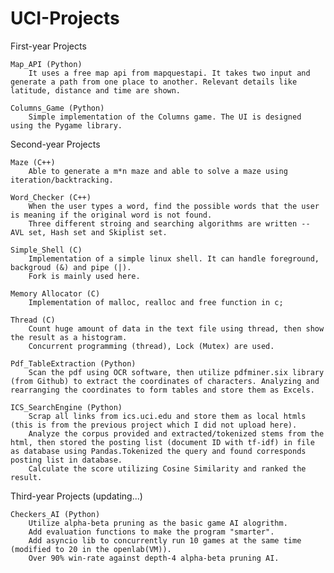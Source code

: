# UCI-Projects

First-year Projects
  
	Map_API (Python)
		It uses a free map api from mapquestapi. It takes two input and generate a path from one place to another. Relevant details like latitude, distance and time are shown.
	
	Columns_Game (Python)
		Simple implementation of the Columns game. The UI is designed using the Pygame library.
   
   
Second-year Projects
  
	Maze (C++)
		Able to generate a m*n maze and able to solve a maze using iteration/backtracking.
  
	Word_Checker (C++)
		When the user types a word, find the possible words that the user is meaning if the original word is not found.
		Three different stroing and searching algorithms are written -- AVL set, Hash set and Skiplist set.
	
	Simple_Shell (C)
		Implementation of a simple linux shell. It can handle foreground, backgroud (&) and pipe (|).
		Fork is mainly used here.
	
	Memory Allocator (C)
		Implementation of malloc, realloc and free function in c;
	
	Thread (C)
		Count huge amount of data in the text file using thread, then show the result as a histogram. 
		Concurrent programming (thread), Lock (Mutex) are used.
	
	Pdf_TableExtraction (Python)
		Scan the pdf using OCR software, then utilize pdfminer.six library (from Github) to extract the coordinates of characters. Analyzing and rearranging the coordinates to form tables and store them as Excels.
		
	ICS_SearchEngine (Python)
		Scrap all links from ics.uci.edu and store them as local htmls (this is from the previous project which I did not upload here).
		Analyze the corpus provided and extracted/tokenized stems from the html, then stored the posting list (document ID with tf-idf) in file as database using Pandas.Tokenized the query and found corresponds posting list in database.
		Calculate the score utilizing Cosine Similarity and ranked the result.
		
		
Third-year Projects (updating...)

	Checkers_AI (Python)
		Utilize alpha-beta pruning as the basic game AI alogrithm.
		Add evaluation functions to make the program "smarter".
		Add asyncio lib to concurrently run 10 games at the same time (modified to 20 in the openlab(VM)).
		Over 90% win-rate against depth-4 alpha-beta pruning AI.
	

